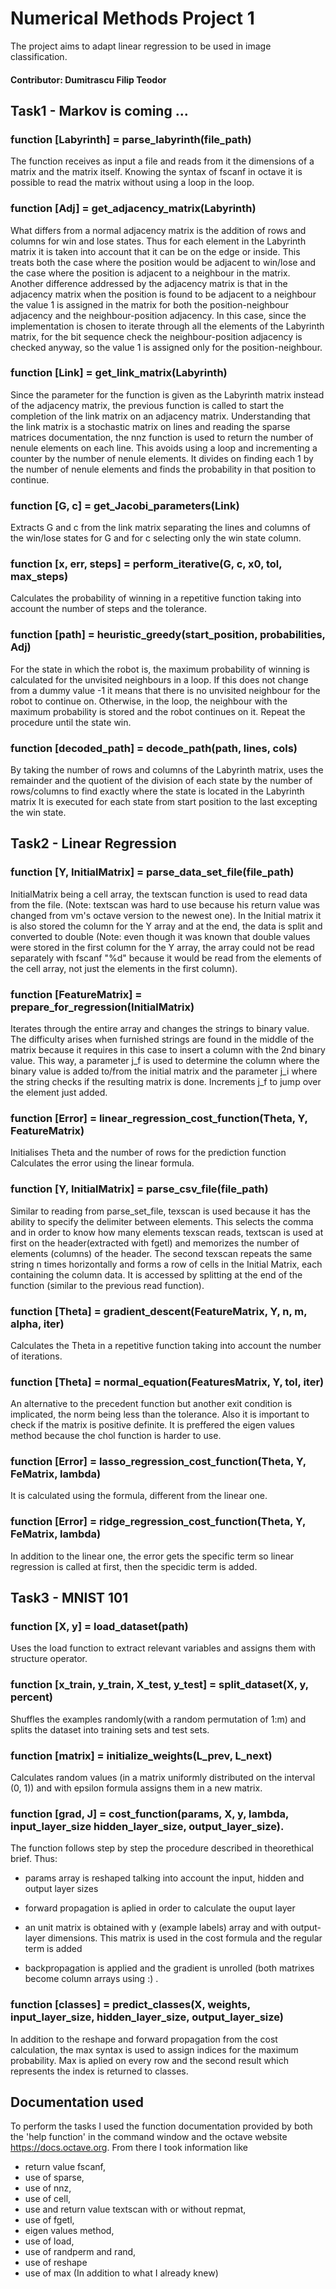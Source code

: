 # Numerical Methods Project 1

The project aims to adapt linear regression to be used in image classification.

#### Contributor: Dumitrascu Filip Teodor

## Task1 - Markov is coming ...
	
### function [Labyrinth] = parse_labyrinth(file_path)
The function receives as input a file and reads from it the dimensions of a matrix and the matrix itself. Knowing the syntax of fscanf in octave it is possible to read the matrix without using a loop in the loop.


### function [Adj] = get_adjacency_matrix(Labyrinth)
What differs from a normal adjacency matrix is the addition of rows and columns for win and lose states. Thus for each element in the Labyrinth matrix it is taken into account that it can be on the edge or inside. This treats both the case where the position would be adjacent to win/lose and the case where the position is adjacent to a neighbour in the matrix. Another difference addressed by the adjacency matrix is that in the adjacency matrix when the position is found to be adjacent to a neighbour the value 1 is assigned in the matrix for both the position-neighbour adjacency and the neighbour-position adjacency. In this case, since the implementation is chosen to iterate through all the elements of the Labyrinth matrix, for the bit sequence check the neighbour-position adjacency is checked anyway, so the value 1 is assigned only for the position-neighbour. 

### function [Link] = get_link_matrix(Labyrinth)
Since the parameter for the function is given as the Labyrinth matrix instead of the adjacency matrix, the previous function is called to start the completion of the link matrix on an adjacency matrix. Understanding that the link matrix is a stochastic matrix on lines and reading the sparse matrices documentation, the nnz function is used to return the number of nenule elements on each line. This avoids using a loop and incrementing a counter by the number of nenule elements. It divides on finding each 1 by the number of nenule elements and finds the probability in that position to continue.


### function [G, c] = get_Jacobi_parameters(Link)
Extracts G and c from the link matrix separating the lines and columns of the win/lose states for G and for c selecting only the win state column.


### function [x, err, steps] = perform_iterative(G, c, x0, tol, max_steps)
Calculates the probability of winning in a repetitive function taking into account the number of steps and the tolerance.


### function [path] = heuristic_greedy(start_position, probabilities, Adj)
For the state in which the robot is, the maximum probability of winning is calculated for the unvisited neighbours in a loop. If this does not change from a dummy value -1 it means that there is no unvisited neighbour for the robot to continue on. Otherwise, in the loop, the neighbour with the maximum probability is stored and the robot continues on it. Repeat the procedure until the state win.

### function [decoded_path] = decode_path(path, lines, cols)
By taking the number of rows and columns of the Labyrinth matrix, uses the remainder and the quotient of the division of each state by the number of rows/columns to find exactly where the state is located in the Labyrinth matrix It is executed for each state from start position to the last excepting the win state.


## Task2 - Linear Regression

### function [Y, InitialMatrix] = parse_data_set_file(file_path)
InitialMatrix being a cell array, the textscan function is used to read data from the file. (Note: textscan was hard to use because his return value was changed from vm's octave version to the newest one). In the Initial matrix it is also stored the column for the Y array and at the end, the data is split and converted to double (Note: even though it was known that double values were stored in the first column for the Y array, the array could not be read separately with fscanf "%d" because it would be read from the elements of the cell array, not just the elements in the first column).

### function [FeatureMatrix] = prepare_for_regression(InitialMatrix)
Iterates through the entire array and changes the strings to binary value. The difficulty arises when furnished strings are found in the middle of the matrix because it requires in this case to insert a column with the 2nd binary value. This way, a parameter j_f is used to determine the column where the binary value is added to/from the initial matrix and the parameter j_i where the string checks if the resulting matrix is done. Increments j_f to jump over the element just added.

### function [Error] = linear_regression_cost_function(Theta, Y, FeatureMatrix)
Initialises Theta and the number of rows for the prediction function Calculates the error using the linear formula.
	
### function [Y, InitialMatrix] = parse_csv_file(file_path)
Similar to reading from parse_set_file, texscan is used because it has the ability to specify the delimiter between elements. This selects the comma and in order to know how many elements texscan reads, textscan is used at first on the header(extracted with fgetl) and memorizes the number of elements (columns) of the header. The second texscan repeats the same string n times horizontally and forms a row of cells in the Initial Matrix, each containing the column data. It is accessed by splitting at the end of the function (similar to the previous read function).

### function [Theta] = gradient_descent(FeatureMatrix, Y, n, m, alpha, iter)
Calculates the Theta in a repetitive function taking into account the number of iterations.

### function [Theta] = normal_equation(FeaturesMatrix, Y, tol, iter)
An alternative to the precedent function but another exit condition is implicated, the norm being less than the tolerance. Also it is important to check if the matrix is positive definite. It is preffered the eigen values method because the chol function is harder to use.
	
### function [Error] = lasso_regression_cost_function(Theta, Y, FeMatrix, lambda)
It is calculated using the formula, different from the linear one.
	
### function [Error] = ridge_regression_cost_function(Theta, Y, FeMatrix, lambda)
In addition to the linear one, the error gets the specific term so  linear regression is called at first, then the specidic term is added.
	
	
## Task3 - MNIST 101

### function [X, y] = load_dataset(path)
Uses the load function to extract relevant variables and assigns them with structure operator.


### function [x_train, y_train, X_test, y_test] = split_dataset(X, y, percent)
Shuffles the examples randomly(with a random permutation of 1:m) and splits the dataset into training sets and test sets.
	
	
### function [matrix] = initialize_weights(L_prev, L_next)
Calculates random values (in a matrix uniformly distributed on the interval (0, 1)) and with epsilon formula assigns them in a new matrix.

### function [grad, J] = cost_function(params, X, y, lambda, input_layer_size hidden_layer_size, output_layer_size).
The function follows step by step the procedure described in  theorethical brief. Thus: 
	
- params array is reshaped talking into account the input, hidden and output
layer sizes 

- forward propagation is aplied in order to calculate the ouput layer

- an unit matrix is obtained with y (example labels) array and with output- 
layer dimensions. This matrix is used in the cost formula and the regular term
is added

- backpropagation is applied and the gradient is unrolled (both matrixes become column arrays using :) .


### function [classes] = predict_classes(X, weights, input_layer_size, hidden_layer_size, output_layer_size)
In addition to the reshape and forward propagation from the cost calculation, the max syntax is used to assign indices for the maximum probability.  Max is aplied on every row and the second result which represents the index is returned to classes.


## Documentation used
To perform the tasks I used the function documentation provided by both the 'help function' in the command window and the octave website https://docs.octave.org. From there I took information like 

- return value fscanf, 
- use of sparse, 
- use of nnz, 
- use of cell, 
- use and return value textscan with or without repmat, 
- use of fgetl, 
- eigen values method, 
- use of load, 
- use of randperm and rand, 
- use of reshape 
- use of max       (In addition to what I already knew)
